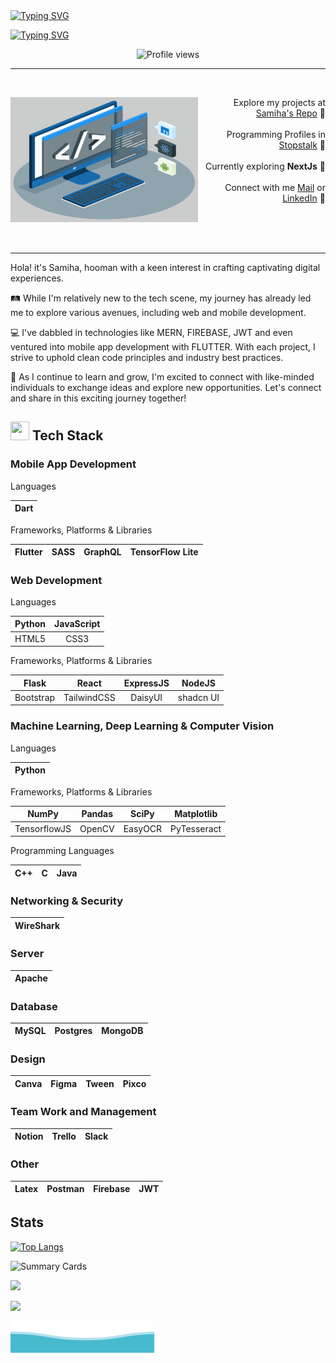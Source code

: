 <!--- <div align="center">
  <img src="./techstack.gif" alt="tech stack" />
</div> 
<br/><br/> -->
<br/><br/>
[![Typing SVG](https://readme-typing-svg.demolab.com?font=Fira+Code&weight=800&size=38&duration=1&pause=1&color=03AED2&center=true&repeat=false&width=1000&lines=SAMIHA+AKTER)](https://git.io/typing-svg)

[![Typing SVG](https://readme-typing-svg.demolab.com?font=Lexend&weight=800&duration=2500&pause=50&color=03AED2&center=true&width=1000&lines=Undergrad+CS+Student;Competitive+Programmer;Web+Developer;+Flutter+Developer)](https://git.io/typing-svg)

<!-- ![](https://komarev.com/ghpvc/?username=samiha-akter&label=STALKERS&style=for-the-badge+flat&color=03AED2&abbreviated=true) -->
<div align="center" >
    <img  height="25px" src="https://komarev.com/ghpvc/?username=samiha-akter&label=STALKERS&style=for-the-badge+flat&color=03AED2&abbreviated=true" alt="Profile views">
</div>

---

<br/>
<div width="100%" align="center">
  <div align="left"><img align="left" width="300" height="200" src="./techstack.gif">   
  </div>
  <div align="right">
   <p>Explore my projects at <a href="https://github.com/samiha-akter?tab=repositories">Samiha's Repo</a> 📍<br/><br/>Programming Profiles in <a href="https://www.stopstalk.com/user/profile/samiha_akter">Stopstalk</a> 📍<br/><br/>Currently exploring <strong>NextJs</strong> 📍<br/><br/>Connect with me <a href="mailto:samihaaktter@gmail.com">Mail</a> or <a href="https://www.linkedin.com/in/aktersamiha">LinkedIn</a> 📍</p><br/><br/>
  </div>
</div>
<br/>

---

Hola! it's Samiha, hooman with a keen interest in crafting captivating digital experiences.

🛤️ While I'm relatively new to the tech scene, my journey has already led me to explore various avenues, including web and mobile development.

💻 I've dabbled in technologies like MERN, FIREBASE, JWT and even ventured into mobile app development with FLUTTER. With each project, I strive to uphold clean code principles and industry best practices. 

🌱 As I continue to learn and grow, I'm excited to connect with like-minded individuals to exchange ideas and explore new opportunities. Let's connect and share in this exciting journey together!

## <img src = "https://media2.giphy.com/media/QssGEmpkyEOhBCb7e1/giphy.gif?cid=ecf05e47a0n3gi1bfqntqmob8g9aid1oyj2wr3ds3mg700bl&rid=giphy.gif" width="30px" height="30px"> Tech Stack

<h3>Mobile App Development</h3>

Languages

| Dart |
| :---: |

Frameworks, Platforms & Libraries

| Flutter | SASS | GraphQL | TensorFlow Lite |
| :---: | :---: | :---: | :---: |

<h3> Web Development </h3>

Languages

| Python | JavaScript | 
| :---: | :---: | 
|HTML5 | CSS3 |

Frameworks, Platforms & Libraries

| Flask | React |ExpressJS | NodeJS |
| :---: | :---: | :---: | :---: | 
| Bootstrap | TailwindCSS | DaisyUI | shadcn UI |

<h3> Machine Learning, Deep Learning & Computer Vision </h3>

Languages

| Python |
| :---: |

Frameworks, Platforms & Libraries

| NumPy | Pandas | SciPy | Matplotlib |
| :---: | :---: | :---: | :---: |
| TensorflowJS | OpenCV | EasyOCR | PyTesseract | 

Programming Languages

| C++ | C | Java|
| :---: | :---: | :---: |

<h3> Networking & Security </h3>

| WireShark |
| :---: |

<h3> Server </h3>

| Apache | 
| :---: |

<h3>  Database </h3>

| MySQL | Postgres | MongoDB |
| :---: | :---: | :--: |

<h3> Design </h3>

| Canva | Figma | Tween | Pixco |
| :---: | :---: | :---: | :--: |

<h3> Team Work and Management </h3>

| Notion | Trello |Slack |
| :---: | :---: |:---: |

<h3> Other </h3>

| Latex | Postman | Firebase | JWT |
| :---: | :---: | :---: | :---: |

## Stats

[![Top Langs](https://github-readme-stats.vercel.app/api/top-langs/?username=samiha-akter&theme=react&layout=compact)](https://github.com/samiha-akter/samiha-akter/blob/main/README.md)

![Summary Cards](https://github-profile-summary-cards.vercel.app/api/cards/productive-time?username=samiha-akter&theme=react&&utcOffset=6)

![](https://github-readme-stats.vercel.app/api?username=samiha-akter&theme=react&hide_border=false&include_all_commits=false&count_private=true)

![](https://github-readme-streak-stats.herokuapp.com?user=samiha-akter&theme=react&show_icons=true"&fire=F90B19)

<!-- ![](https://github-profile-summary-cards.vercel.app/api/cards/profile-details?username=samiha-akter&theme=react) -->
![Waves](./wave.svg)
